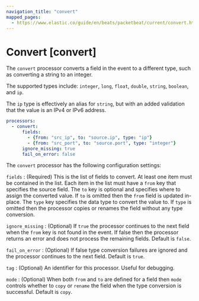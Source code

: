 ```yaml
---
navigation_title: "convert"
mapped_pages:
  - https://www.elastic.co/guide/en/beats/packetbeat/current/convert.html
---
```


# Convert [convert]


The `convert` processor converts a field in the event to a different type, such as converting a string to an integer.

The supported types include: `integer`, `long`, `float`, `double`, `string`, `boolean`, and `ip`.

The `ip` type is effectively an alias for `string`, but with an added validation that the value is an IPv4 or IPv6 address.

```yaml
processors:
  - convert:
      fields:
        - {from: "src_ip", to: "source.ip", type: "ip"}
        - {from: "src_port", to: "source.port", type: "integer"}
      ignore_missing: true
      fail_on_error: false
```

The `convert` processor has the following configuration settings:

`fields`
:   (Required) This is the list of fields to convert. At least one item must be contained in the list. Each item in the list must have a `from` key that specifies the source field. The `to` key is optional and specifies where to assign the converted value. If `to` is omitted then the `from` field is updated in-place. The `type` key specifies the data type to convert the value to. If `type` is omitted then the processor copies or renames the field without any type conversion.

`ignore_missing`
:   (Optional) If `true` the processor continues to the next field when the `from` key is not found in the event. If false then the processor returns an error and does not process the remaining fields. Default is `false`.

`fail_on_error`
:   (Optional) If false type conversion failures are ignored and the processor continues to the next field. Default is `true`.

`tag`
:   (Optional) An identifier for this processor. Useful for debugging.

`mode`
:   (Optional) When both `from` and `to` are defined for a field then `mode` controls whether to `copy` or `rename` the field when the type conversion is successful. Default is `copy`.

